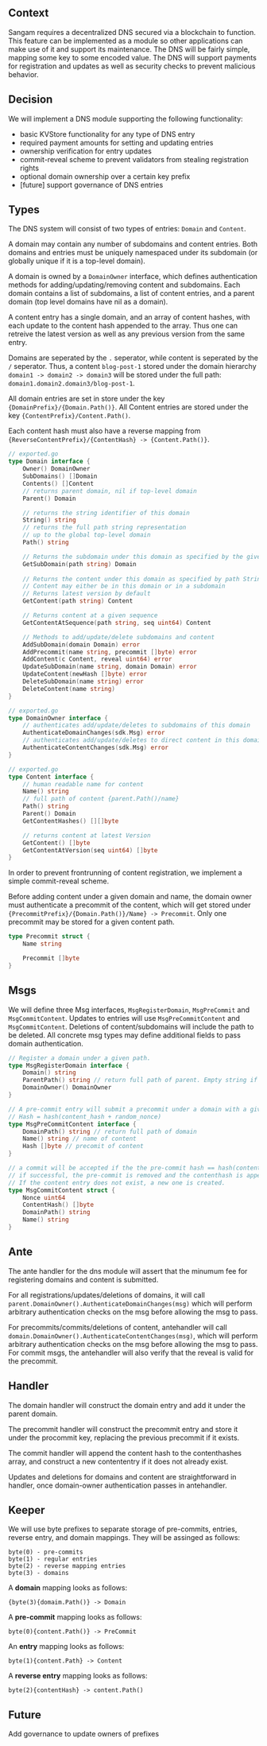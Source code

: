## Context

Sangam requires a decentralized DNS secured via a blockchain to function. This 
feature can be implemented as a module so other applications can make use of it
and support its maintenance. The DNS will be fairly simple, mapping some key to
some encoded value. The DNS will support payments for registration and updates
as well as security checks to prevent malicious behavior.  

## Decision

We will implement a DNS module supporting the following functionality:

- basic KVStore functionality for any type of DNS entry
- required payment amounts for setting and updating entries
- ownership verification for entry updates
- commit-reveal scheme to prevent validators from stealing registration rights
- optional domain ownership over a certain key prefix
- [future] support governance of DNS entries

## Types

The DNS system will consist of two types of entries: `Domain` and `Content`.

A domain may contain any number of subdomains and content entries. Both domains and entries must
be uniquely namespaced under its subdomain (or globally unique if it is a top-level domain).

A domain is owned by a `DomainOwner` interface, which defines authentication methods 
for adding/updating/removing content and subdomains. Each domain contains a list of subdomains, 
a list of content entries, and a parent domain (top level domains have nil as a domain).

A content entry has a single domain, and an array of content hashes, with each update to the content hash
appended to the array. Thus one can retreive the latest version as well as any previous version from the same entry.

Domains are seperated by the `.` seperator, while content is seperated by the `/` seperator. Thus, a content `blog-post-1` 
stored under the domain hierarchy `domain1 -> domain2 -> domain3` will be stored under the full path: 
`domain1.domain2.domain3/blog-post-1`.

All domain entries are set in store under the key `{DomainPrefix}/{Domain.Path()}`. All Content entries are stored under the 
key `{ContentPrefix}/Content.Path()`.

Each content hash must also have a reverse mapping from `{ReverseContentPrefix}/{ContentHash} -> {Content.Path()}`.


```go
// exported.go
type Domain interface {
    Owner() DomainOwner
    SubDomains() []Domain
    Contents() []Content
    // returns parent domain, nil if top-level domain
    Parent() Domain

    // returns the string identifier of this domain
    String() string
    // returns the full path string representation
    // up to the global top-level domain
    Path() string

    // Returns the subdomain under this domain as specified by the given string
    GetSubDomain(path string) Domain
    
    // Returns the content under this domain as specified by path String
    // Content may either be in this domain or in a subdomain
    // Returns latest version by default
    GetContent(path string) Content

    // Returns content at a given sequence
    GetContentAtSequence(path string, seq uint64) Content

    // Methods to add/update/delete subdomains and content
    AddSubDomain(domain Domain) error
    AddPrecommit(name string, precommit []byte) error
    AddContent(c Content, reveal uint64) error
    UpdateSubDomain(name string, domain Domain) error
    UpdateContent(newHash []byte) error
    DeleteSubDomain(name string) error
    DeleteContent(name string)
}

// exported.go
type DomainOwner interface {
    // authenticates add/update/deletes to subdomains of this domain
    AuthenticateDomainChanges(sdk.Msg) error
    // authenticates add/update/deletes to direct content in this domain
    AuthenticateContentChanges(sdk.Msg) error
}

// exported.go
type Content interface {
    // human readable name for content
    Name() string
    // full path of content {parent.Path()/name}
    Path() string
    Parent() Domain
    GetContentHashes() [][]byte

    // returns content at latest Version
    GetContent() []byte
    GetContentAtVersion(seq uint64) []byte
}
```

In order to prevent frontrunning of content registration, we implement a simple commit-reveal scheme.

Before adding content under a given domain and name, the domain owner must authenticate a precommit of the content, 
which will get stored under `{PrecommitPrefix}/{Domain.Path()}/Name} -> Precommit`. Only one precommit may be stored for a 
given content path.

```go
type Precommit struct {
    Name string

    Precommit []byte
}
```

## Msgs

We will define three Msg interfaces, `MsgRegisterDomain`, `MsgPreCommit` and `MsgCommitContent`.
Updates to entries will use `MsgPreCommitContent` and `MsgCommitContent`. Deletions of content/subdomains will include 
the path to be deleted. All concrete msg types may define additional fields to pass domain authentication.

```go
// Register a domain under a given path.
type MsgRegisterDomain interface {
    Domain() string
    ParentPath() string // return full path of parent. Empty string if registering top-level domain
    DomainOwner() DomainOwner
}

// A pre-commit entry will submit a precommit under a domain with a given name
// Hash = hash(content_hash + random_nonce)
type MsgPreCommitContent interface {
    DomainPath() string // return full path of domain
    Name() string // name of content
    Hash []byte // precomit of content
}

// a commit will be accepted if the the pre-commit hash == hash(content_hash + nonce)
// if successful, the pre-commit is removed and the contenthash is appended to the contenthashes array
// If the content entry does not exist, a new one is created.
type MsgCommitContent struct {
    Nonce uint64
    ContentHash() []byte
    DomainPath() string
    Name() string
}
```

## Ante

The ante handler for the dns module will assert that the minumum fee for registering domains and content is submitted.

For all registrations/updates/deletions of domains, it will call `parent.DomainOwner().AuthenticateDomainChanges(msg)` which 
will perform arbitrary authentication checks on the msg before allowing the msg to pass.

For precommits/commits/deletions of content, antehandler will call `domain.DomainOwner().AuthenticateContentChanges(msg)`, which 
will perform arbitrary authentication checks on the msg before allowing the msg to pass. For commit msgs, the antehandler will also 
verify that the reveal is valid for the precommit.

## Handler

The domain handler will construct the domain entry and add it under the parent domain.

The precommit handler will construct the precommit entry and store it under the procommit key, replacing the previous precommit 
if it exists. 

The commit handler will append the content hash to the contenthashes array, and construct a new contententry if it does not already 
exist.

Updates and deletions for domains and content are straightforward in handler, once domain-owner authentication passes in antehandler.

## Keeper

We will use byte prefixes to separate storage of pre-commits, entries, reverse entry, and domain mappings.
They will be assinged as follows:

```
byte(0) - pre-commits
byte(1) - regular entries
byte(2) - reverse mapping entries
byte(3) - domains
```

A **domain** mapping looks as follows:

 `{byte(3){domaim.Path()} -> Domain`

A **pre-commit** mapping looks as follows:

`byte(0){content.Path()} -> PreCommit`

An **entry** mapping looks as follows:

`byte(1){content.Path} -> Content`

A **reverse entry** mapping looks as follows:

`byte(2){contentHash} -> content.Path()`

## Future 

Add governance to update owners of prefixes

